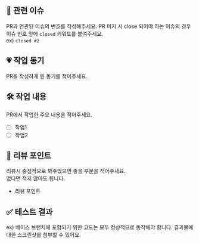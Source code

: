 ## 📌 관련 이슈
PR과 연관된 이슈의 번호를 작성해주세요.
PR 머지 시 close 되어야 하는 이슈의 경우 이슈 번호 앞에 `closed` 키워드를 붙여주세요.  
ex) `closed #2`

## 💗 작업 동기
PR을 작성하게 된 동기를 적어주세요.

## 🛠️ 작업 내용
PR에서 작업한 주요 내용을 적어주세요.
- [ ] 작업1
- [ ] 작업2

## 🎯 리뷰 포인트
리뷰시 중점적으로 봐주었으면 좋을 부분을 적어주세요.  
없다면 적지 않아도 됩니다.

- 리뷰 포인트

## ✅ 테스트 결과
ex) 베이스 브랜치에 포함되기 위한 코드는 모두 정상적으로 동작해야 합니다. 결과물에 대한 스크린샷를 첨부할 수 있어요.